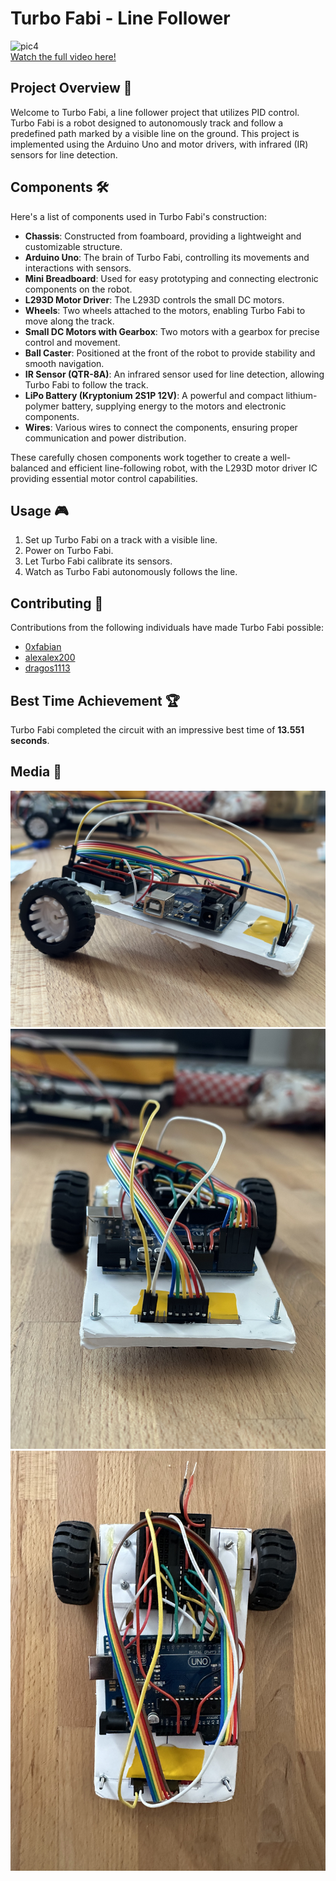 # Turbo Fabi - Line Follower

![pic4](./media/pic4.gif)  
[Watch the full video here!](https://youtu.be/HdzTXu5iEFA)

## Project Overview 🤖

Welcome to Turbo Fabi, a line follower project that utilizes PID control. Turbo Fabi is a robot designed to autonomously track and follow a predefined path marked by a visible line on the ground. This project is implemented using the Arduino Uno and motor drivers, with infrared (IR) sensors for line detection.

## Components 🛠️

Here's a list of components used in Turbo Fabi's construction:

- **Chassis**: Constructed from foamboard, providing a lightweight and customizable structure.
- **Arduino Uno**: The brain of Turbo Fabi, controlling its movements and interactions with sensors.
- **Mini Breadboard**: Used for easy prototyping and connecting electronic components on the robot.
- **L293D Motor Driver**: The L293D controls the small DC motors.
- **Wheels**: Two wheels attached to the motors, enabling Turbo Fabi to move along the track.
- **Small DC Motors with Gearbox**: Two motors with a gearbox for precise control and movement.
- **Ball Caster**: Positioned at the front of the robot to provide stability and smooth navigation.
- **IR Sensor (QTR-8A)**: An infrared sensor used for line detection, allowing Turbo Fabi to follow the track.
- **LiPo Battery (Kryptonium 2S1P 12V)**: A powerful and compact lithium-polymer battery, supplying energy to the motors and electronic components.
- **Wires**: Various wires to connect the components, ensuring proper communication and power distribution.

These carefully chosen components work together to create a well-balanced and efficient line-following robot, with the L293D motor driver IC providing essential motor control capabilities.

## Usage 🎮

1. Set up Turbo Fabi on a track with a visible line.
2. Power on Turbo Fabi.
3. Let Turbo Fabi calibrate its sensors.
4. Watch as Turbo Fabi autonomously follows the line.

## Contributing 🤝

Contributions from the following individuals have made Turbo Fabi possible:

- [0xfabian](https://github.com/0xfabian)
- [alexalex200](https://github.com/alexalex200)
- [dragos1113](https://github.com/dragos1113)

## Best Time Achievement 🏆

Turbo Fabi completed the circuit with an impressive best time of **13.551 seconds**.
 
## Media 📸
![pic1](./media/pic1.png)
![pic2](./media/pic2.png)
![pic3](./media/pic3.png)

